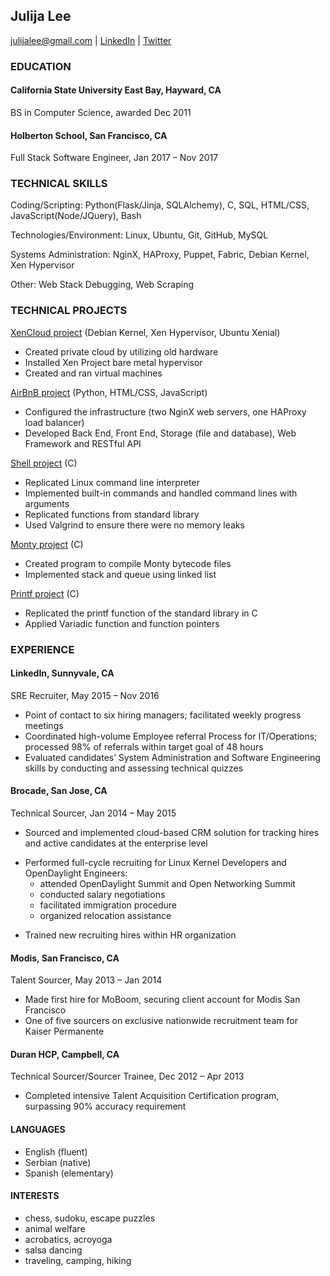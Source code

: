 ## Julija Lee
julijalee@gmail.com   |   [LinkedIn](https://www.linkedin.com/in/julija-lee-44b10746/)   |   [Twitter](https://twitter.com/LeeJulija)

### EDUCATION

#### California State University East Bay, Hayward, CA
BS in Computer Science, awarded Dec 2011
#### Holberton School, San Francisco, CA
Full Stack Software Engineer, Jan 2017 – Nov 2017

### TECHNICAL SKILLS
Coding/Scripting: Python(Flask/Jinja, SQLAlchemy), C, SQL, HTML/CSS, JavaScript(Node/JQuery), Bash 

Technologies/Environment: Linux, Ubuntu, Git, GitHub, MySQL

Systems Administration: NginX, HAProxy, Puppet, Fabric, Debian Kernel, Xen Hypervisor

Other:  Web Stack Debugging, Web Scraping

### TECHNICAL PROJECTS

[XenCloud project](https://www.facebook.com/HolbertonSchool/videos/1911507729167724/) (Debian Kernel, Xen Hypervisor, Ubuntu Xenial)
- Created private cloud by utilizing old hardware
- Installed Xen Project bare metal hypervisor
- Created and ran virtual machines

[AirBnB project](https://github.com/FreeJules/AirBnB_clone_v4) (Python, HTML/CSS, JavaScript)
- Configured the infrastructure (two NginX web servers, one HAProxy load balancer)
- Developed Back End, Front End, Storage (file and database), Web Framework and RESTful API

[Shell project](https://github.com/FreeJules/simple_shell) (C)
- Replicated  Linux command line interpreter
- Implemented built-in commands and handled command lines with arguments
- Replicated functions from standard library
- Used Valgrind to ensure there were no memory leaks

[Monty project](https://github.com/kjowong/monty) (C)
- Created program to compile Monty bytecode files
- Implemented stack and queue using linked list

[Printf project](https://github.com/FreeJules/printf) (C)
- Replicated  the printf function  of the standard library  in C
- Applied Variadic function and function pointers


### EXPERIENCE

#### LinkedIn, Sunnyvale, CA
SRE Recruiter, May 2015 – Nov 2016
- Point of contact to six hiring managers; facilitated weekly progress meetings
- Coordinated high-volume Employee referral Process for IT/Operations; processed 98% of referrals within target goal
of 48 hours
- Evaluated candidates’ System Administration and Software Engineering skills by conducting and assessing technical
quizzes

#### Brocade, San Jose, CA
Technical Sourcer, Jan 2014 – May 2015
- Sourced and implemented cloud-based CRM solution for tracking hires and active candidates at the enterprise level
* Performed full-cycle recruiting for Linux Kernel Developers and OpenDaylight Engineers: 
  * attended OpenDaylight Summit and Open Networking Summit
  * conducted salary negotiations
  * facilitated immigration procedure
  * organized relocation assistance
- Trained new recruiting hires within HR organization

#### Modis, San Francisco, CA
Talent Sourcer, May 2013 – Jan 2014
- Made first hire for MoBoom, securing client account for Modis San Francisco
- One of five sourcers on exclusive nationwide recruitment team for Kaiser Permanente

#### Duran HCP, Campbell, CA
Technical Sourcer/Sourcer Trainee, Dec 2012 – Apr 2013
- Completed intensive Talent Acquisition  Certification program, surpassing 90% accuracy requirement

#### LANGUAGES
- English (fluent)
- Serbian (native)
- Spanish (elementary)

#### INTERESTS
- chess, sudoku, escape puzzles
- animal welfare
- acrobatics, acroyoga
- salsa dancing
- traveling, camping, hiking
